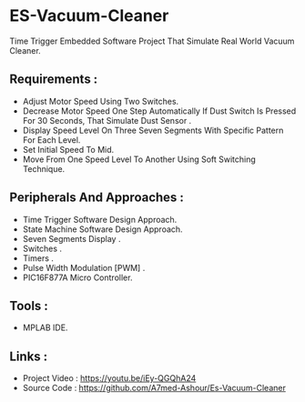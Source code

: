 # ES-Vacuum-Cleaner

Time Trigger Embedded Software Project That Simulate Real World Vacuum Cleaner.

## Requirements :

- Adjust Motor Speed Using Two Switches.
- Decrease Motor Speed One Step Automatically If Dust Switch Is Pressed For 30 Seconds, That Simulate Dust Sensor .
- Display Speed Level On Three Seven Segments With Specific Pattern For Each Level.
- Set Initial Speed To Mid.
- Move From One Speed Level To Another Using Soft Switching Technique.


## Peripherals And Approaches :

- Time Trigger   Software Design Approach.
- State Machine Software Design Approach.
- Seven Segments Display .
- Switches .
- Timers .
- Pulse Width Modulation [PWM] .
- PIC16F877A Micro Controller.

## Tools :

- MPLAB IDE.

## Links :

- Project Video : https://youtu.be/iEy-QGQhA24
- Source Code : https://github.com/A7med-Ashour/Es-Vacuum-Cleaner
